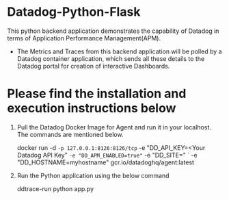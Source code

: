 # Datadog-Python-Flask
This python backend application demonstrates the capability of Datadog in terms of Application Performance Management(APM). 

* The Metrics and Traces from this backend application will be polled by a Datadog container application, which sends all these details to the Datadog portal for creation of       interactive Dashboards.

# Please find the installation and execution instructions below

  1. Pull the Datadog Docker Image for Agent and run it in your localhost. The commands are mentioned below.

      docker run -d `
     -p 127.0.0.1:8126:8126/tcp `
     -e "DD_API_KEY=<Your Datadog API Key" `
     -e "DD_APM_ENABLED=true" `
     -e "DD_SITE=<Your Datadog Sitename>" `
     -e "DD_HOSTNAME=myhostname"
     gcr.io/datadoghq/agent:latest


  2. Run the Python application using the below command

     ddtrace-run python app.py 
